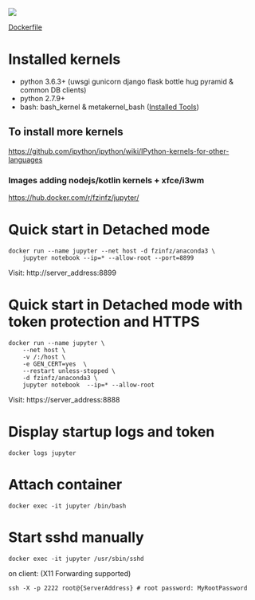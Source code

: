 [![](https://images.microbadger.com/badges/image/fzinfz/anaconda3.svg)](https://microbadger.com/images/fzinfz/anaconda3 "Get your own image badge on microbadger.com") 

[Dockerfile](https://github.com/fzinfz/docker-images/blob/master/anaconda3/Dockerfile)

# Installed kernels
- python 3.6.3+ (uwsgi gunicorn django flask bottle hug pyramid & common DB clients)
- python 2.7.9+
- bash: bash_kernel & metakernel_bash ([Installed Tools](https://github.com/fzinfz/scripts/blob/master/install-tools.sh))

## To install more kernels
https://github.com/ipython/ipython/wiki/IPython-kernels-for-other-languages

### Images adding nodejs/kotlin kernels + xfce/i3wm
https://hub.docker.com/r/fzinfz/jupyter/

# Quick start in Detached mode
```
docker run --name jupyter --net host -d fzinfz/anaconda3 \
    jupyter notebook --ip=* --allow-root --port=8899
```
Visit: http://server_address:8899

# Quick start in Detached mode with token protection and HTTPS
```
docker run --name jupyter \
    --net host \
    -v /:/host \
    -e GEN_CERT=yes  \
    --restart unless-stopped \
    -d fzinfz/anaconda3 \
    jupyter notebook  --ip=* --allow-root
```    
Visit: https://server_address:8888

# Display startup logs and token
`docker logs jupyter`

# Attach container
`docker exec -it jupyter /bin/bash`

# Start sshd manually
	docker exec -it jupyter /usr/sbin/sshd

on client: (X11 Forwarding supported)

	ssh -X -p 2222 root@{ServerAddress} # root password: MyRootPassword
